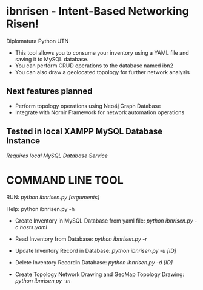 # ibnrisen - Intent-Based Networking Risen!
Diplomatura Python UTN
- This tool allows you to consume your inventory using a YAML file and saving it to MySQL database.
- You can perform CRUD operations to the database named ibn2
- You can also draw a geolocated topology for further network analysis

## Next features planned ##
- Perform topology operations using Neo4j Graph Database
- Integrate with Nornir Framework for network automation operations


## Tested in local XAMPP MySQL Database Instance ##
*Requires local MySQL Database Service* 


# COMMAND LINE TOOL
RUN: *python ibnrisen.py [arguments]*

Help: python ibnrisen.py -h

- Create Inventory in MySQL Database from yaml file:
    *python ibnrisen.py -c hosts.yaml*

- Read Inventory from Database:
    *python ibnrisen.py -r*

- Update Inventory Record in Database:
    *python ibnrisen.py -u [ID]*

- Delete Inventory Recordin Database:
    *python ibnrisen.py -d [ID]*

- Create Topology Network Drawing and GeoMap Topology Drawing:
    *python ibnrisen.py -m*
